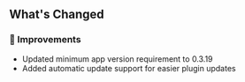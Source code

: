 ## What's Changed

### 🔧 Improvements
- Updated minimum app version requirement to 0.3.19
- Added automatic update support for easier plugin updates
